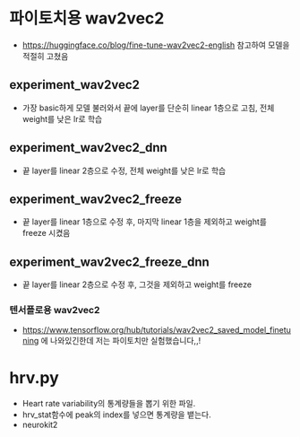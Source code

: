 # 파이토치용 wav2vec2
- https://huggingface.co/blog/fine-tune-wav2vec2-english 참고하여 모델을 적절히 고쳤음

## experiment_wav2vec2
- 가장 basic하게 모델 불러와서 끝에 layer를 단순히 linear 1층으로 고침, 전체 weight를 낮은 lr로 학습

## experiment_wav2vec2_dnn
- 끝 layer를 linear 2층으로 수정, 전체 weight를 낮은 lr로 학습

## experiment_wav2vec2_freeze
- 끝 layer를 linear 1층으로 수정 후, 마지막 linear 1층을 제외하고 weight를 freeze 시켰음

## experiment_wav2vec2_freeze_dnn
- 끝 layer를 linear 2층으로 수정 후, 그것을 제외하고 weight를 freeze

### 텐서플로용 wav2vec2
- https://www.tensorflow.org/hub/tutorials/wav2vec2_saved_model_finetuning 에 나와있긴한데 저는 파이토치만 실험했습니다,,!
# hrv.py
- Heart rate variability의 통계량들을 뽑기 위한 파일.
- hrv_stat함수에 peak의 index를 넣으면 통계량을 뱉는다.
- neurokit2 
